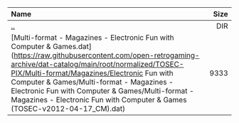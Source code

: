 |Name|Size|
|:---|---:|
|[..](../index.html)|DIR|
|[Multi-format - Magazines - Electronic Fun with Computer & Games.dat](https://raw.githubusercontent.com/open-retrogaming-archive/dat-catalog/main/root/normalized/TOSEC-PIX/Multi-format/Magazines/Electronic Fun with Computer & Games/Multi-format - Magazines - Electronic Fun with Computer & Games/Multi-format - Magazines - Electronic Fun with Computer & Games (TOSEC-v2012-04-17_CM).dat)|9333|
